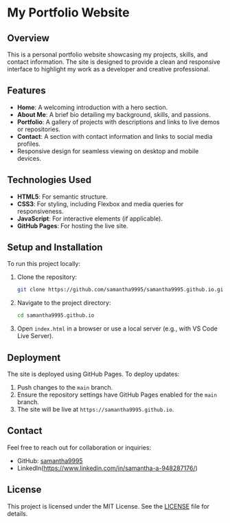 # My Portfolio Website

## Overview
This is a personal portfolio website showcasing my projects, skills, and contact information. The site is designed to provide a clean and responsive interface to highlight my work as a developer and creative professional.

## Features
- **Home**: A welcoming introduction with a hero section.
- **About Me**: A brief bio detailing my background, skills, and passions.
- **Portfolio**: A gallery of projects with descriptions and links to live demos or repositories.
- **Contact**: A section with contact information and links to social media profiles.
- Responsive design for seamless viewing on desktop and mobile devices.

## Technologies Used
- **HTML5**: For semantic structure.
- **CSS3**: For styling, including Flexbox and media queries for responsiveness.
- **JavaScript**: For interactive elements (if applicable).
- **GitHub Pages**: For hosting the live site.

## Setup and Installation
To run this project locally:
1. Clone the repository:
   ```bash
   git clone https://github.com/samantha9995/samantha9995.github.io.git
   ```
2. Navigate to the project directory:
   ```bash
   cd samantha9995.github.io
   ```
3. Open `index.html` in a browser or use a local server (e.g., with VS Code Live Server).

## Deployment
The site is deployed using GitHub Pages. To deploy updates:
1. Push changes to the `main` branch.
2. Ensure the repository settings have GitHub Pages enabled for the `main` branch.
3. The site will be live at `https://samantha9995.github.io`.

## Contact
Feel free to reach out for collaboration or inquiries:
- GitHub: [samantha9995](https://github.com/samantha9995)
- LinkedIn(https://www.linkedin.com/in/samantha-a-948287176/)

## License
This project is licensed under the MIT License. See the [LICENSE](LICENSE) file for details.
